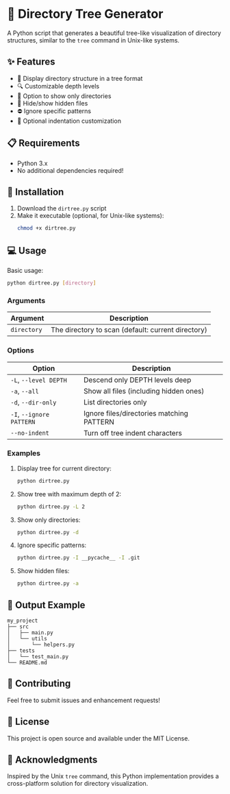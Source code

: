 # 🌳 Directory Tree Generator

A Python script that generates a beautiful tree-like visualization of directory structures, similar to the `tree` command in Unix-like systems.

## ✨ Features

- 📁 Display directory structure in a tree format
- 🔍 Customizable depth levels
- 🎯 Option to show only directories
- 🚫 Hide/show hidden files
- ⛔ Ignore specific patterns
- 🎨 Optional indentation customization

## 📋 Requirements

- Python 3.x
- No additional dependencies required!

## 🚀 Installation

1. Download the `dirtree.py` script
2. Make it executable (optional, for Unix-like systems):
   ```bash
   chmod +x dirtree.py
   ```

## 💻 Usage

Basic usage:
```bash
python dirtree.py [directory]
```

### Arguments

| Argument | Description |
|----------|-------------|
| `directory` | The directory to scan (default: current directory) |

### Options

| Option | Description |
|--------|-------------|
| `-L`, `--level DEPTH` | Descend only DEPTH levels deep |
| `-a`, `--all` | Show all files (including hidden ones) |
| `-d`, `--dir-only` | List directories only |
| `-I`, `--ignore PATTERN` | Ignore files/directories matching PATTERN |
| `--no-indent` | Turn off tree indent characters |

### Examples

1. Display tree for current directory:
   ```bash
   python dirtree.py
   ```

2. Show tree with maximum depth of 2:
   ```bash
   python dirtree.py -L 2
   ```

3. Show only directories:
   ```bash
   python dirtree.py -d
   ```

4. Ignore specific patterns:
   ```bash
   python dirtree.py -I __pycache__ -I .git
   ```

5. Show hidden files:
   ```bash
   python dirtree.py -a
   ```

## 📝 Output Example

```
my_project
├── src
│   ├── main.py
│   └── utils
│       └── helpers.py
├── tests
│   └── test_main.py
└── README.md
```

## 🤝 Contributing

Feel free to submit issues and enhancement requests!

## 📜 License

This project is open source and available under the MIT License.

## 🙏 Acknowledgments

Inspired by the Unix `tree` command, this Python implementation provides a cross-platform solution for directory visualization. 

